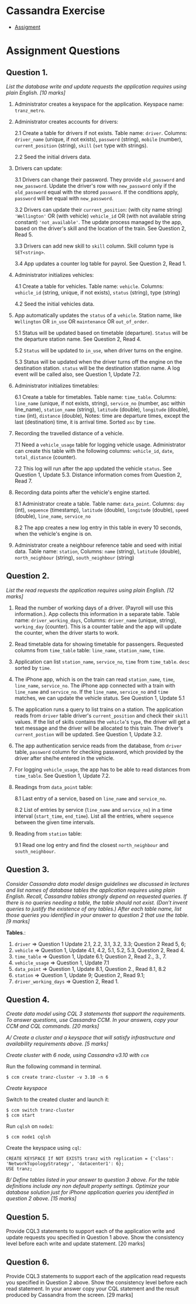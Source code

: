 # Cassandra Exercise

* [Assigment](./assignment.pdf)

# Assignment Questions

## Question 1.
*List the database write and update requests the application requires using plain English. [10 marks]*

1. Administrator creates a keyspace for the application. Keyspace name: `tranz_metro`.

2. Administrator creates accounts for drivers:

    2.1 Create a table for drivers if not exists. Table name: `driver`. Columns: `driver_name` (unique, if not exists), `password` (string), `mobile` (number), `current_position` (string), `skill` (`set` type with strings).

    2.2 Seed the initial drivers data.

3. Drivers can update:

    3.1 Drivers can change their password. They provide `old_password` and `new_password`. Update the driver's row with `new_password` only if the `old_password` equal with the stored `password`. If the conditions apply, `password` will be equal with `new_password`.

    3.2 Drivers can update their `current_position`: (with city name string) `'Wellington'` OR (with vehicle) `vehicle_id` OR (with not available string constant) `'not_available'`. The update process managed by the app, based on the driver's skill and the location of the train. See Question 2, Read 5.

    3.3 Drivers can add new skill to `skill` column. Skill column type is `SET<string>`.

    3.4 App updates a counter log table for payrol. See Question 2, Read 1.

4. Administrator initializes vehicles:

    4.1 Create a table for vehicles. Table name: `vehicle`. Columns: `vehicle_id` (string, unique, if not exists), `status` (string), type (string)

    4.2 Seed the initial vehicles data.

5. App automatically updates the `status` of a `vehicle`. Station name, like `Wellington` OR `in_use` OR `maintenance` OR `out_of_order`.

   5.1 Status will be updated based on timetable (departure). `Status` will be the departure station name. See Question 2, Read 4.

   5.2 `Status` will be updated to `in_use`, when driver turns on the engine.

   5.3 Status will be updated when the driver turns off the engine on the destination station. `status` will be the destination station name. A log event will be called also, see Question 1, Update 7.2.

6. Administrator initializes timetables:

    6.1 Create a table for timetables. Table name: `time_table`. Columns: `line_name` (unique, if not exists, string), `service_no` (number, asc within line_name), `station_name` (string), `latitude` (double), `longitude` (double), `time` (int), `distance` (double),  Notes: time are departure times, except the last (destination) time, it is arrival time. Sorted `asc` by `time`.

7. Recording the travelled distance of a vehicle.

    7.1 Need a `vehicle_usage` table for logging vehicle usage. Administrator can create this table with the following columns: `vehicle_id`, `date`, `total_distance` (counter).

    7.2 This log will run after the app updated the vehicle `status`. See Question 1, Update 5.3. Distance information comes from Question 2, Read 7.

8. Recording data points after the vehicle's engine started.

    8.1 Administrator create a table. Table name: `data_point`. Columns: `day` (int), `sequence` (timestamp), `latitude` (double), `longitude` (double), `speed` (double), `line_name`, `service_no`

    8.2 The app creates a new log entry in this table in every 10 seconds, when the vehicle's engine is on.

9. Administrator create a neighbour reference table and seed with initial data. Table name: `station`, Columns: `name` (string), `latitude` (double), `north_neighbour` (string), `south_neighbour` (string)

## Question 2.
*List the read requests the application requires using plain English. [12 marks]*

1. Read the number of working days of a driver. (Payroll will use this information.). App collects this information in a separate table. Table name: `driver_working_days`, Columns: `driver_name` (unique, string), `working_day` (counter). This is a counter table and the app will update the counter, when the driver starts to work.

2. Read timetable data for showing timetable for passengers. Requested columns from `time_table` table: `line_name`, `station_name`, `time`.

3. Application can list `station_name`, `service_no`, `time` from `time_table`. `desc` sorted by `time`.

4. The iPhone app, which is on the train can read `station_name`, `time`, `line_name`, `service_no`. The iPhone app connected with a train with `line_name` and `service_no`. If the `line_name`, `service_no` and `time` matches, we can update the vehicle status. See Question 1, Update 5.1

5. The application runs a query to list trains on a station. The application reads from `driver` table driver's `current_position` and check their `skill` values. If the list of skills contains the `vehicle`'s `type`, the driver will get a text message and the driver will be allocated to this train. The driver's `current_postion` will be updated. See Question 1, Update 3.2.

6. The app authentication service reads from the database, from `driver` table, `password` column for checking password, which provided by the driver after she/he entered in the vehicle.

7. For logging `vehicle_usage`, the app has to be able to read distances from `time_table`. See Question 1, Update 7.2.

8. Readings from `data_point` table:

    8.1 Last entry of a service, based on `line_name` and `service_no`.

    8.2 List of entries by service (`line_name` and `service_no`) in a time interval (`start_time`, `end_time`). List all the entries, where `sequence` between the given time intervals.

9. Reading from `station` table:

    9.1 Read one log entry and find the closest `north_neighbour` and `south_neighbour`.


## Question 3.
*Consider Cassandra data model design guidelines we discussed in lectures and list names of database tables the application requires using plain English. Recall, Cassandra tables strongly depend on requested queries. If there is no queries needing a table, the table should not exist. (Don’t invent queries to justify the existence of any tables.) After each table name, list those queries you identified in your answer to question 2 that use the table.
[9 marks]*

**Tables**.:

1. `driver` => Question 1 Update 2.1, 2.2, 3.1, 3.2, 3.3; Question 2 Read 5, 6;
2. `vehicle` => Question 1, Update 4.1, 4.2, 5.1, 5.2, 5.3, Question 2, Read 4.
3. `time_table` => Question 1, Update 6.1; Question 2, Read 2., 3., 7.
4. `vehicle_usage` => Question 1, Update 7.1
5. `data_point` => Question 1, Update 8.1, Question 2., Read 8.1, 8.2
6. `station` => Question 1, Update 9; Question 2, Read 9.1;
7. `driver_working_days` => Question 2, Read 1.

## Question 4.
*Create data model using CQL 3 statements that support the requirements. To answer questions, use Cassandra CCM. In your answers, copy your CCM and CQL commands.
[20 marks]*

*A/ Create a cluster and a keyspace that will satisfy infrastructure and availability requirements above.
[5 marks]*

*Create cluster with 6 node, using Cassandra v3.10 with `ccm`*

Run the following command in terminal.

```shell
$ ccm create tranz-cluster -v 3.10 -n 6
```

*Create keyspace*

Switch to the created cluster and launch it:

```shell
$ ccm switch tranz-cluster
$ ccm start
```

Run `cqlsh` on `node1`:

```
$ ccm node1 cqlsh
```

Create the keyspace using `cql`:

```cql
CREATE KEYSPACE If NOT EXISTS tranz with replication = {'class': 'NetworkTopologyStrategy', 'datacenter1': 6};
USE tranz;
```

*B/ Define tables listed in your answer to question 3 above. For the table definitions include any non default property settings. Optimize your database solution just for iPhone application queries you identified in question 2 above.
[15 marks]*



## Question 5.
Provide CQL3 statements to support each of the application write and update requests you specified in Question 1 above. Show the consistency level before each write and update statement.
[20 marks]

## Question 6.
Provide CQL3 statements to support each of the application read requests you specified in Question 2 above. Show the consistency level before each read statement. In your answer copy your CQL statement and the result produced by Cassandra from the screen.
[29 marks]
